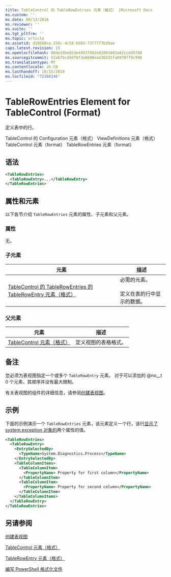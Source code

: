 ```yaml
---
title: TableControl 的 TableRowEntries 元素（格式） |Microsoft Docs
ms.custom: ''
ms.date: 09/13/2016
ms.reviewer: ''
ms.suite: ''
ms.tgt_pltfrm: ''
ms.topic: article
ms.assetid: d10b68ca-256c-4c58-b503-73f7777b39ae
caps.latest.revision: 15
ms.openlocfilehash: 88de19be02de4933f892e02093403a82ccdd5788
ms.sourcegitcommit: 52a67bcd9d7bf3e8600ea4302d1fa8970ff9c998
ms.translationtype: MT
ms.contentlocale: zh-CN
ms.lasthandoff: 10/15/2019
ms.locfileid: "72368146"
---
```

# <a name="tablerowentries-element-for-tablecontrol-format"></a>TableRowEntries Element for TableControl (Format)

定义表中的行。

TableControl 的 Configuration 元素（格式） ViewDefinitions 元素（格式） TableControl 元素（format） TableRowEntries 元素（format）

## <a name="syntax"></a>语法

```xml
<TableRowEntries>
  <TableRowEntry>...</TableRowEntry>
</TableRowEntries>
```

## <a name="attributes-and-elements"></a>属性和元素

以下各节介绍 `TableRowEntries` 元素的属性、子元素和父元素。

### <a name="attributes"></a>属性

无。

### <a name="child-elements"></a>子元素

|元素|描述|
|-------------|-----------------|
|[TableControl 的 TableRowEntries 的 TableRowEntry 元素（格式）](./tablerowentry-element-for-tablerowentries-for-tablecontrol-format.md)|必需的元素。<br /><br /> 定义在表的行中显示的数据。|

### <a name="parent-elements"></a>父元素

|元素|描述|
|-------------|-----------------|
|[TableControl 元素（格式）](./tablecontrol-element-format.md)|定义视图的表格格式。|

## <a name="remarks"></a>备注

您必须为表视图指定一个或多个 `TableRowEntry` 元素。 对于可以添加的 @no__t 0 个元素，其顺序并没有最大限制。

有关表视图的组件的详细信息，请参阅[创建表视图](./creating-a-table-view.md)。

## <a name="example"></a>示例

下面的示例演示一个 `TableRowEntries` 元素，该元素定义一个行，该行[显示了 system.exception 对象的](/dotnet/api/System.Diagnostics.Process)两个属性的值。

```xml
<TableRowEntries>
  <TableRowEntry>
    <EntrySelectedBy>
      <TypeName>System.Diagnostics.Process</TypeName>
    </EntrySelectedBy>
    <TableColumnItems>
      <TableColumnItem>
        <PropertyName> Property for first column</PropertyName>
      </TableColumnItem>
      <TableColumnItem>
        <PropertyName> Property for second column</PropertyName>
      </TableColumnItem>
    </TableColumnItems>
  </TableRowEntry>
</TableRowEntries>

```

## <a name="see-also"></a>另请参阅

[创建表视图](./creating-a-table-view.md)

[TableControl 元素（格式）](./tablecontrol-element-format.md)

[TableRowEntry 元素（格式）](./tablerowentry-element-for-tablerowentries-for-tablecontrol-format.md)

[编写 PowerShell 格式化文件](./writing-a-powershell-formatting-file.md)
